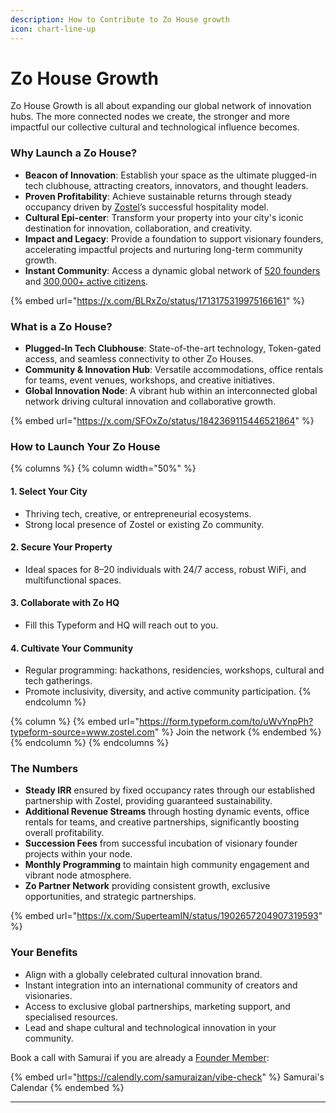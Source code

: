 ```yaml
---
description: How to Contribute to Zo House growth
icon: chart-line-up
---
```


# Zo House Growth

Zo House Growth is all about expanding our global network of innovation hubs. The more connected nodes we create, the stronger and more impactful our collective cultural and technological influence becomes.

### Why Launch a Zo House?

* **Beacon of Innovation**: Establish your space as the ultimate plugged-in tech clubhouse, attracting creators, innovators, and thought leaders.
* **Proven Profitability**: Achieve sustainable returns through steady occupancy driven by [Zostel](https://www.instagram.com/zostel?igsh=YWF6Mng0MmN6N3k=)’s successful hospitality model.
* **Cultural Epi-center**: Transform your property into your city's iconic destination for innovation, collaboration, and creativity.
* **Impact and Legacy**: Provide a foundation to support visionary founders, accelerating impactful projects and nurturing long-term community growth.
* **Instant Community**: Access a dynamic global network of [520 founders](https://opensea.io/collection/founders-of-zo-world) and [300,000+ active citizens](https://opensea.io/collection/citizens-of-zo-world).

{% embed url="https://x.com/BLRxZo/status/1713175319975166161" %}

### What is a Zo House?

* **Plugged-In Tech Clubhouse**: State-of-the-art technology, Token-gated access, and seamless connectivity to other Zo Houses.
* **Community & Innovation Hub**: Versatile accommodations, office rentals for teams, event venues, workshops, and creative initiatives.
* **Global Innovation Node**: A vibrant hub within an interconnected global network driving cultural innovation and collaborative growth.

{% embed url="https://x.com/SFOxZo/status/1842369115446521864" %}

### How to Launch Your Zo House

{% columns %}
{% column width="50%" %}
#### &#x20;1. Select Your City

* Thriving tech, creative, or entrepreneurial ecosystems.
* Strong local presence of Zostel or existing Zo community.

#### 2. Secure Your Property

* Ideal spaces for 8–20 individuals with 24/7 access, robust WiFi, and multifunctional spaces.

#### 3. Collaborate with Zo HQ

* Fill this Typeform and HQ will reach out to you.&#x20;

#### 4. Cultivate Your Community

* Regular programming: hackathons, residencies, workshops, cultural and tech gatherings.
* Promote inclusivity, diversity, and active community participation.
{% endcolumn %}

{% column %}
{% embed url="https://form.typeform.com/to/uWvYnpPh?typeform-source=www.zostel.com" %}
Join the network
{% endembed %}
{% endcolumn %}
{% endcolumns %}

### The Numbers

* **Steady IRR** ensured by fixed occupancy rates through our established partnership with Zostel, providing guaranteed sustainability.
* **Additional Revenue Streams** through hosting dynamic events, office rentals for teams, and creative partnerships, significantly boosting overall profitability.
* **Succession Fees** from successful incubation of visionary founder projects within your node.
* **Monthly Programming** to maintain high community engagement and vibrant node atmosphere.
* **Zo Partner Network** providing consistent growth, exclusive opportunities, and strategic partnerships.

{% embed url="https://x.com/SuperteamIN/status/1902657204907319593" %}

### Your Benefits

* Align with a globally celebrated cultural innovation brand.
* Instant integration into an international community of creators and visionaries.
* Access to exclusive global partnerships, marketing support, and specialised resources.
* Lead and shape cultural and technological innovation in your community.

Book a call with Samurai if you are already a [Founder Member](https://opensea.io/collection/founders-of-zo-world):&#x20;

{% embed url="https://calendly.com/samuraizan/vibe-check" %}
Samurai's Calendar
{% endembed %}

***
